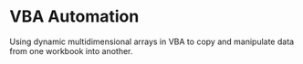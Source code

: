 # VBA Automation
Using dynamic multidimensional arrays in VBA to copy and manipulate data from one workbook into another. 

